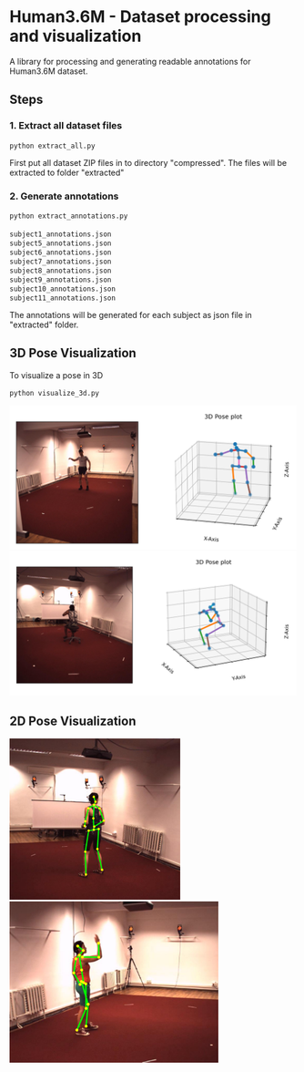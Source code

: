 # Human3.6M - Dataset processing and visualization
A library for processing and generating readable annotations for Human3.6M dataset.

## Steps
### 1. Extract all dataset files
```
python extract_all.py
```
First put all dataset ZIP files in to directory "compressed". The files will be extracted to folder "extracted"

### 2. Generate annotations
```
python extract_annotations.py

subject1_annotations.json
subject5_annotations.json
subject6_annotations.json
subject7_annotations.json
subject8_annotations.json
subject9_annotations.json
subject10_annotations.json
subject11_annotations.json
```
The annotations will be generated for each subject as json file in "extracted" folder.

## 3D Pose Visualization
To visualize a pose in 3D
```
python visualize_3d.py
```
![vis3d_1](resources/vis3d_1.png)
![vis3d_1](resources/vis3d_2.png)

## 2D Pose Visualization
<img src="resources/vis2d_1.png" width="300"> <img src="resources/vis2d_2.png" width="367">

